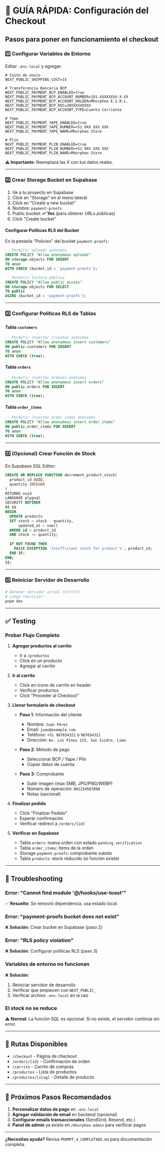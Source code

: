 # 🚀 GUÍA RÁPIDA: Configuración del Checkout

## Pasos para poner en funcionamiento el checkout

### 1️⃣ Configurar Variables de Entorno

Editar `.env.local` y agregar:

```env
# Costo de envío
NEXT_PUBLIC_SHIPPING_COST=15

# Transferencia Bancaria BCP
NEXT_PUBLIC_PAYMENT_BCP_ENABLED=true
NEXT_PUBLIC_PAYMENT_BCP_ACCOUNT_NUMBER=191-XXXXXXXX-X-XX
NEXT_PUBLIC_PAYMENT_BCP_ACCOUNT_HOLDER=Mhorpheo E.I.R.L.
NEXT_PUBLIC_PAYMENT_BCP_RUC=20XXXXXXXXX
NEXT_PUBLIC_PAYMENT_BCP_ACCOUNT_TYPE=Cuenta Corriente

# Yape
NEXT_PUBLIC_PAYMENT_YAPE_ENABLED=true
NEXT_PUBLIC_PAYMENT_YAPE_NUMBER=+51 9XX XXX XXX
NEXT_PUBLIC_PAYMENT_YAPE_NAME=Mhorpheo Store

# Plin
NEXT_PUBLIC_PAYMENT_PLIN_ENABLED=true
NEXT_PUBLIC_PAYMENT_PLIN_NUMBER=+51 9XX XXX XXX
NEXT_PUBLIC_PAYMENT_PLIN_NAME=Mhorpheo Store
```

**⚠️ Importante**: Reemplaza las X con tus datos reales.

---

### 2️⃣ Crear Storage Bucket en Supabase

1. Ve a tu proyecto en Supabase
2. Click en "Storage" en el menú lateral
3. Click en "Create a new bucket"
4. Nombre: `payment-proofs`
5. Public bucket: **✅ Yes** (para obtener URLs públicas)
6. Click "Create bucket"

#### Configurar Políticas RLS del Bucket

En la pestaña "Policies" del bucket `payment-proofs`:

```sql
-- Permitir uploads anónimos
CREATE POLICY "Allow anonymous uploads"
ON storage.objects FOR INSERT
TO anon
WITH CHECK (bucket_id = 'payment-proofs');

-- Permitir lectura pública
CREATE POLICY "Allow public access"
ON storage.objects FOR SELECT
TO public
USING (bucket_id = 'payment-proofs');
```

---

### 3️⃣ Configurar Políticas RLS de Tablas

#### Tabla `customers`
```sql
-- Permitir insertar clientes anónimos
CREATE POLICY "Allow anonymous insert customers"
ON public.customers FOR INSERT
TO anon
WITH CHECK (true);
```

#### Tabla `orders`
```sql
-- Permitir insertar órdenes anónimas
CREATE POLICY "Allow anonymous insert orders"
ON public.orders FOR INSERT
TO anon
WITH CHECK (true);
```

#### Tabla `order_items`
```sql
-- Permitir insertar order items anónimos
CREATE POLICY "Allow anonymous insert order_items"
ON public.order_items FOR INSERT
TO anon
WITH CHECK (true);
```

---

### 4️⃣ (Opcional) Crear Función de Stock

En Supabase SQL Editor:

```sql
CREATE OR REPLACE FUNCTION decrement_product_stock(
  product_id UUID,
  quantity INTEGER
)
RETURNS void
LANGUAGE plpgsql
SECURITY DEFINER
AS $$
BEGIN
  UPDATE products
  SET stock = stock - quantity,
      updated_at = now()
  WHERE id = product_id
  AND stock >= quantity;
  
  IF NOT FOUND THEN
    RAISE EXCEPTION 'Insufficient stock for product %', product_id;
  END IF;
END;
$$;
```

---

### 5️⃣ Reiniciar Servidor de Desarrollo

```bash
# Detener servidor actual (Ctrl+C)
# Luego reiniciar:
pnpm dev
```

---

## ✅ Testing

### Probar Flujo Completo

1. **Agregar productos al carrito**
   - Ir a `/productos`
   - Click en un producto
   - Agregar al carrito

2. **Ir al carrito**
   - Click en ícono de carrito en header
   - Verificar productos
   - Click "Proceder al Checkout"

3. **Llenar formulario de checkout**
   - **Paso 1**: Información del cliente
     - Nombre: `Juan Pérez`
     - Email: `juan@example.com`
     - Teléfono: `+51 987654321` o `987654321`
     - Dirección: `Av. Los Pinos 123, San Isidro, Lima`
   
   - **Paso 2**: Método de pago
     - Seleccionar BCP / Yape / Plin
     - Copiar datos de cuenta
   
   - **Paso 3**: Comprobante
     - Subir imagen (max 5MB, JPG/PNG/WEBP)
     - Número de operación: `001234567890`
     - Notas (opcional)

4. **Finalizar pedido**
   - Click "Finalizar Pedido"
   - Esperar confirmación
   - Verificar redirect a `/orders/[id]`

5. **Verificar en Supabase**
   - Tabla `orders`: nueva orden con estado `pending_verification`
   - Tabla `order_items`: items de la orden
   - Storage `payment-proofs`: comprobante subido
   - Tabla `products`: stock reducido (si función existe)

---

## 🐛 Troubleshooting

### Error: "Cannot find module '@/hooks/use-toast'"
✅ **Resuelto**: Se removió dependencia, usa estado local.

### Error: "payment-proofs bucket does not exist"
❌ **Solución**: Crear bucket en Supabase (paso 2)

### Error: "RLS policy violation"
❌ **Solución**: Configurar políticas RLS (paso 3)

### Variables de entorno no funcionan
❌ **Solución**: 
1. Reiniciar servidor de desarrollo
2. Verificar que empiecen con `NEXT_PUBLIC_`
3. Verificar archivo `.env.local` en la raíz

### El stock no se reduce
⚠️ **Normal**: La función SQL es opcional. Si no existe, el servidor continúa sin error.

---

## 📱 Rutas Disponibles

- `/checkout` - Página de checkout
- `/orders/[id]` - Confirmación de orden
- `/carrito` - Carrito de compras
- `/productos` - Lista de productos
- `/productos/[slug]` - Detalle de producto

---

## 🎯 Próximos Pasos Recomendados

1. **Personalizar datos de pago** en `.env.local`
2. **Agregar validación de email** en backend (opcional)
3. **Configurar emails transaccionales** (SendGrid, Resend, etc.)
4. **Panel de admin** ya existe en `/mhorpheo-admin` para verificar pagos

---

**¿Necesitas ayuda?** Revisa `PROMPT_4_COMPLETADO.md` para documentación completa.
